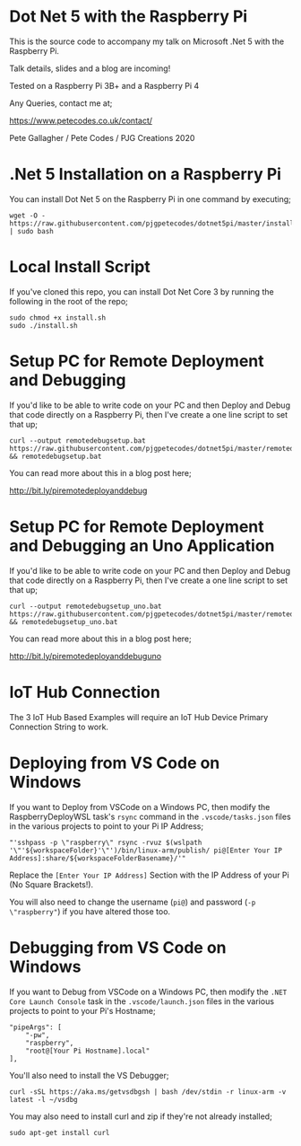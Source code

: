 # Dot Net 5 with the Raspberry Pi

This is the source code to accompany my talk on Microsoft .Net 5 with the Raspberry Pi.

Talk details, slides and a blog are incoming!

Tested on a Raspberry Pi 3B+ and a Raspberry Pi 4

Any Queries, contact me at;

https://www.petecodes.co.uk/contact/

Pete Gallagher / Pete Codes / PJG Creations 2020

# .Net 5 Installation on a Raspberry Pi

You can install Dot Net 5 on the Raspberry Pi in one command by executing;

```
wget -O - https://raw.githubusercontent.com/pjgpetecodes/dotnet5pi/master/install.sh | sudo bash
```

# Local Install Script

If you've cloned this repo, you can install Dot Net Core 3 by running the following in the root of the repo;

```
sudo chmod +x install.sh
sudo ./install.sh 

```

# Setup PC for Remote Deployment and Debugging

If you'd like to be able to write code on your PC and then Deploy and Debug that code directly on a Raspberry Pi, then I've create a one line script to set that up;

```
curl --output remotedebugsetup.bat https://raw.githubusercontent.com/pjgpetecodes/dotnet5pi/master/remotedebugsetup.bat && remotedebugsetup.bat
```

You can read more about this in a blog post here;

http://bit.ly/piremotedeployanddebug


# Setup PC for Remote Deployment and Debugging an Uno Application

If you'd like to be able to write code on your PC and then Deploy and Debug that code directly on a Raspberry Pi, then I've create a one line script to set that up;

```
curl --output remotedebugsetup_uno.bat https://raw.githubusercontent.com/pjgpetecodes/dotnet5pi/master/remotedebugsetup_uno.bat && remotedebugsetup_uno.bat
```

You can read more about this in a blog post here;

http://bit.ly/piremotedeployanddebuguno

# IoT Hub Connection

The 3 IoT Hub Based Examples will require an IoT Hub Device Primary Connection String to work. 

# Deploying from VS Code on Windows

If you want to Deploy from VSCode on a Windows PC, then modify the RaspberryDeployWSL task's ```rsync``` command in the ```.vscode/tasks.json``` files in the various projects to point to your Pi IP Address;

```
"'sshpass -p \"raspberry\" rsync -rvuz $(wslpath '\"'${workspaceFolder}'\"')/bin/linux-arm/publish/ pi@[Enter Your IP Address]:share/${workspaceFolderBasename}/'"
```

Replace the ```[Enter Your IP Address]``` Section with the IP Address of your Pi (No Square Brackets!).

You will also need to change the username (```pi@```) and password (```-p \"raspberry"```) if you have altered those too.

# Debugging from VS Code on Windows

If you want to Debug from VSCode on a Windows PC, then modify the ```.NET Core Launch Console``` task in the ```.vscode/launch.json``` files in the various projects to point to your Pi's Hostname;

```
"pipeArgs": [
    "-pw",
    "raspberry",
    "root@[Your Pi Hostname].local"
],
```

You'll also need to install the VS Debugger;

```
curl -sSL https://aka.ms/getvsdbgsh | bash /dev/stdin -r linux-arm -v latest -l ~/vsdbg
```

You may also need to install curl and zip if they're not already installed;

```
sudo apt-get install curl
```
